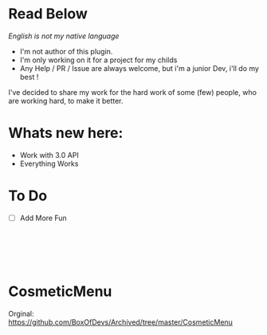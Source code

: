 # Read Below

*English is not my native language*

- I'm not author of this plugin.
- I'm only working on it for a project for my childs
- Any Help / PR / Issue are always welcome, but i'm a junior Dev, i'll do my best !

I've decided to share my work for the hard work of some (few) people, who are working hard, to make it better.

# Whats new here:
- Work with 3.0 API
- Everything Works

# To Do
- [ ] Add More Fun


<br><br><br><br>

# CosmeticMenu

Orginal: https://github.com/BoxOfDevs/Archived/tree/master/CosmeticMenu